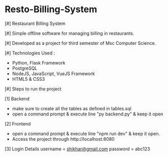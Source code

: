 # Resto-Billing-System

[#] Restaurant Billing System

[#] Simple offline software for managing billing in restaurants.

[#] Developed as a project for third semester of Msc Computer         Science.

[#] Technologies Used :
- Python, Flask Framework
- PostgreSQL
- NodeJS, JavaScript, VueJS Framework
- HTML5 & CSS3

[#] Steps to run the project

[1] Backend
- make sure to create all the tables as defined in      tables.sql
- open a command prompt & execute line 
       "py backend.py"
  & keep it open

[2] Frontend
- open a command prompt & execute line
       "npm run dev"
  & keep it open. 
- Access the project through  http://localhost:8080

[3] Login Details
    username = shikhar@gmail.com
    password = abc123
